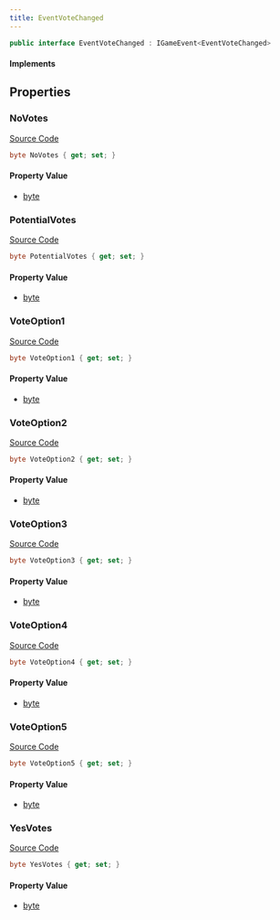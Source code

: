 ```yaml
---
title: EventVoteChanged
---
```


```csharp
public interface EventVoteChanged : IGameEvent<EventVoteChanged>
```

#### Implements

## Properties

### NoVotes

[Source Code](https://github.com/swiftly-solution/swiftlys2/blob/beta/managed/src/SwiftlyS2.Generated/GameEvents/Interfaces/EventVoteChanged.cs#L26)

```csharp
byte NoVotes { get; set; }
```

#### Property Value

- [byte](https://learn.microsoft.com/dotnet/api/system.byte)

### PotentialVotes

[Source Code](https://github.com/swiftly-solution/swiftlys2/blob/beta/managed/src/SwiftlyS2.Generated/GameEvents/Interfaces/EventVoteChanged.cs#L31)

```csharp
byte PotentialVotes { get; set; }
```

#### Property Value

- [byte](https://learn.microsoft.com/dotnet/api/system.byte)

### VoteOption1

[Source Code](https://github.com/swiftly-solution/swiftlys2/blob/beta/managed/src/SwiftlyS2.Generated/GameEvents/Interfaces/EventVoteChanged.cs#L36)

```csharp
byte VoteOption1 { get; set; }
```

#### Property Value

- [byte](https://learn.microsoft.com/dotnet/api/system.byte)

### VoteOption2

[Source Code](https://github.com/swiftly-solution/swiftlys2/blob/beta/managed/src/SwiftlyS2.Generated/GameEvents/Interfaces/EventVoteChanged.cs#L41)

```csharp
byte VoteOption2 { get; set; }
```

#### Property Value

- [byte](https://learn.microsoft.com/dotnet/api/system.byte)

### VoteOption3

[Source Code](https://github.com/swiftly-solution/swiftlys2/blob/beta/managed/src/SwiftlyS2.Generated/GameEvents/Interfaces/EventVoteChanged.cs#L46)

```csharp
byte VoteOption3 { get; set; }
```

#### Property Value

- [byte](https://learn.microsoft.com/dotnet/api/system.byte)

### VoteOption4

[Source Code](https://github.com/swiftly-solution/swiftlys2/blob/beta/managed/src/SwiftlyS2.Generated/GameEvents/Interfaces/EventVoteChanged.cs#L51)

```csharp
byte VoteOption4 { get; set; }
```

#### Property Value

- [byte](https://learn.microsoft.com/dotnet/api/system.byte)

### VoteOption5

[Source Code](https://github.com/swiftly-solution/swiftlys2/blob/beta/managed/src/SwiftlyS2.Generated/GameEvents/Interfaces/EventVoteChanged.cs#L56)

```csharp
byte VoteOption5 { get; set; }
```

#### Property Value

- [byte](https://learn.microsoft.com/dotnet/api/system.byte)

### YesVotes

[Source Code](https://github.com/swiftly-solution/swiftlys2/blob/beta/managed/src/SwiftlyS2.Generated/GameEvents/Interfaces/EventVoteChanged.cs#L21)

```csharp
byte YesVotes { get; set; }
```

#### Property Value

- [byte](https://learn.microsoft.com/dotnet/api/system.byte)

